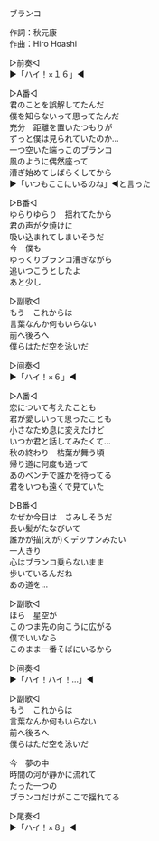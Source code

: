 ブランコ  
  
作詞：秋元康  
作曲：Hiro Hoashi  
  
▷前奏◁  
▶「ハイ！×１６」◀   
  
▷A番◁  
君のことを誤解してたんだ  
僕を知らないって思ってたんだ  
充分　距離を置いたつもりが  
ずっと僕は見られていたのか…  
一つ空いた端っこのブランコ  
風のように偶然座って  
漕ぎ始めてしばらくしてから  
▶「いつもここにいるのね」◀と言った  
  
▷B番◁  
ゆらりゆらり　揺れてたから  
君の声が夕焼けに  
吸い込まれてしまいそうだ  
今　僕も  
ゆっくりブランコ漕ぎながら  
追いつこうとしたよ  
あと少し  
  
▷副歌◁  
もう　これからは  
言葉なんか何もいらない  
前へ後ろへ  
僕らはただ空を泳いだ  
  
▷间奏◁  
▶「ハイ！×６」◀   
  
▷A番◁  
恋について考えたことも  
君が愛しいって思ったことも  
小さなため息に変えたけど  
いつか君と話してみたくて…  
秋の終わり　枯葉が舞う頃  
帰り道に何度も通って  
あのベンチで誰かを待ってる  
君をいつも遠くで見ていた  
  
▷B番◁  
なぜか今日は　さみしそうだ  
長い髪がたなびいて  
誰かが描(えが)くデッサンみたい  
一人きり  
心はブランコ乗らないまま  
歩いているんだね  
あの道を…  
  
▷副歌◁  
ほら　星空が  
このつま先の向こうに広がる  
僕でいいなら  
このまま一番そばにいるから  
  
▷间奏◁  
▶「ハイ！ハイ！…」◀   
  
▷副歌◁  
もう　これからは  
言葉なんか何もいらない  
前へ後ろへ  
僕らはただ空を泳いだ  
  
今　夢の中  
時間の河が静かに流れて  
たった一つの  
ブランコだけがここで揺れてる  
  
▷尾奏◁  
▶「ハイ！×８」◀   
